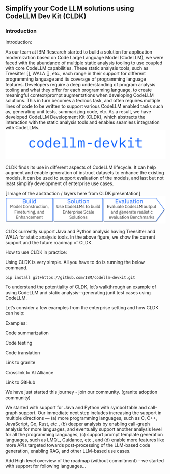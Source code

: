 ## Simplify your Code LLM solutions using CodeLLM Dev Kit (CLDK)

<!-- TODOs: 

Example: Raju

Experience: Rangeet, before and after

Nice picture: Rahul -->

### Introduction
Introduction:

As our team at IBM Research started to build a solution for application modernization based on Code Large Language Model (CodeLLM), we were faced with the abundance of multiple static analysis tooling to use coupled with core CodeLLM capabilities. These static analysis tools, such as Treesitter [], WALA [], etc., each range in their support for different programming language and its coverage of programming language features. Developers require a deep understanding of program analysis tooling and what they offer for each programming language, to create meaningful context/prompt augmentations when developing CodeLLM solutions. This in turn becomes a tedious task, and often requires multiple lines of code to be written to support various CodeLLM enabled tasks such as, generating unit tests, summarizing code, etc.  As a result, we have developed CodeLLM Development Kit (CLDK), which abstracts the interaction with the static analysis tools and enables seamless integration with CodeLLMs. 
![image](cldk-logo.png)

CLDK finds its use in different aspects of CodeLLM lifecycle. It can help augment and enable generation of instruct datasets to enhance the existing models, it can be used to support evaluation of the models, and last but not least simplify development of enterprise use cases. 

[ Image of the abstraction / layers here from CLDK presentation]
![image](cldk2.png)


CLDK currently support Java and Python analysis having Treesitter and WALA for static analysis tools. In the above figure, we show the current support and the future roadmap of CLDK.

How to use CLDK in practice:

Using CLDK is very simple. All you have to do is running the below command.

```
pip install git+https://github.com/IBM/codellm-devkit.git
```

To understand the potentiality of CLDK, let’s walkthrough an example of using CodeLLM and static analysis--generating junit test cases using CodeLLM.

Let’s consider a few examples from the enterprise setting and how CLDK can help: 

Examples:

Code summarization

Code testing

Code translation

Link to granite

Crosslink to AI Alliance

Link to GitHub

We have just started this journey - join our community. (granite adoption community)

We started with support for Java and Python with symbol table and call-graph support. Our immediate next step includes increasing the support in multiple directions — (a) more programming languages, such as C, C++, JavaScript, Go, Rust, etc., (b) deeper analysis by enabling call-graph analysis for more languages, and eventually support another analysis level for all the programming languages, (c) support prompt template generation languages, such as LMQL, Guidance, etc., and (d) enable more features like more APIs targeted towards post-processing of the LLM-based code generation, enabling RAG, and other LLM-based use cases.

Add High level overview of the roadmap (without commitment) - we started with support for following languages…